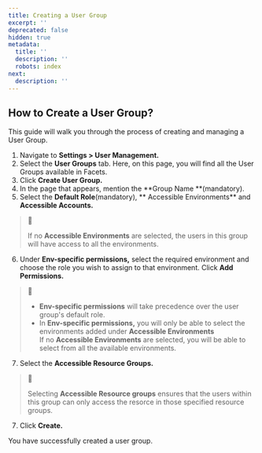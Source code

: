 ```yaml
---
title: Creating a User Group
excerpt: ''
deprecated: false
hidden: true
metadata:
  title: ''
  description: ''
  robots: index
next:
  description: ''
---
```

## How to Create a User Group?

This guide will walk you through the process of creating and managing a User Group.

1. Navigate to **Settings > User Management.**
2. Select the **User Groups** tab. Here, on this page, you will find all the User Groups available in Facets.
3. Click **Create User Group.**
4. In the page that appears, mention the **Group Name **(mandatory).
5. Select the **Default Role**(mandatory), ** Accessible Environments** and **Accessible Accounts.**

> 📘 
> 
> If no **Accessible Environments** are selected, the users in this group will have access to all the environments.

6. Under **Env-specific permissions,** select the required environment and choose the role you wish to assign to that environment. Click **Add Permissions.**

> 📘 
> 
> - **Env-specific permissions** will take precedence over the user group's default role. 
> - In **Env-specific permissions,** you will only be able to select the environments added under **Accessible Environments**  
>   If no **Accessible Environments** are selected, you will be able to select from all the available environments.

7. Select the **Accessible Resource Groups.**

> 📘 
> 
> Selecting **Accessible Resource groups** ensures that the users within this group can only access the  resorce in those specified resource groups.

7. Click **Create.**

You have successfully created a user group.
